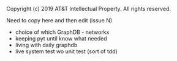 Copyright (c) 2019 AT&T Intellectual Property. All rights reserved.

Need to copy here and then edit (issue N)
* choice of which GraphDB - networkx
* keeping pyt until know what needed
* living with daily graphdb
* live system test wo unit test (sort of tdd)

